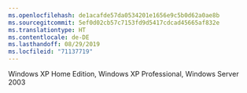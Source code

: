 ```yaml
---
ms.openlocfilehash: de1acafde57da0534201e1656e9c5b0d62a0ae8b
ms.sourcegitcommit: 5ef0d02cb57c7153fd9d5417cdcad45665af832e
ms.translationtype: HT
ms.contentlocale: de-DE
ms.lasthandoff: 08/29/2019
ms.locfileid: "71137719"
---
```

Windows XP Home Edition, Windows XP Professional, Windows Server 2003